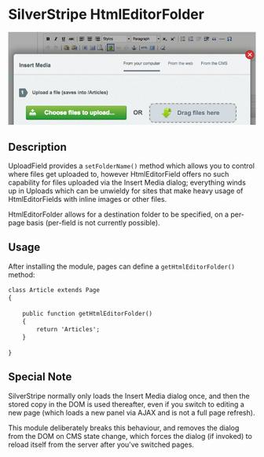 # SilverStripe HtmlEditorFolder

![Screenshot](https://raw.githubusercontent.com/bcairns/silverstripe-htmleditorfolder/master/screenshot.png)

## Description

UploadField provides a `setFolderName()` method which allows you to control where files get uploaded to, however HtmlEditorField offers no such capability for files uploaded via the Insert Media dialog; everything winds up in Uploads which can be unwieldy for sites that make heavy usage of HtmlEditorFields with inline images or other files.

HtmlEditorFolder allows for a destination folder to be specified, on a per-page basis (per-field is not currently possible).

## Usage

After installing the module, pages can define a `getHtmlEditorFolder()` method:

```
class Article extends Page
{

	public function getHtmlEditorFolder()
	{
		return 'Articles';
	}
	
}
```

## Special Note

SilverStripe normally only loads the Insert Media dialog once, and then the stored copy in the DOM is used thereafter, even if you switch to editing a new page (which loads a new panel via AJAX and is not a full page refresh).

This module deliberately breaks this behaviour, and removes the dialog from the DOM on CMS state change, which forces the dialog (if invoked) to reload itself from the server after you've switched pages.
